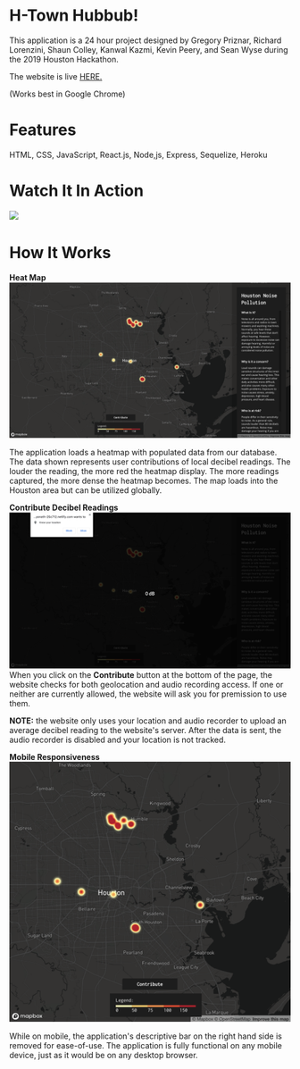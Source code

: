 # H-Town Hubbub!
This application is a 24 hour project designed by Gregory Priznar, Richard Lorenzini, Shaun Colley, Kanwal Kazmi, Kevin Peery, and Sean Wyse during the 2019 Houston Hackathon.
<p>The website is live <a href="https://optimistic-yonath-25c712.netlify.com/">HERE.</a> </p>
<p>(Works best in Google Chrome)</p>

# Features
HTML, CSS, JavaScript, React.js, Node,js, Express, Sequelize, Heroku


# Watch It In Action
<img src="decibel.gif"/>


# How It Works
**Heat Map**
<img src="hackathonmain.png"/>
<p>The application loads a heatmap with populated data from our database. The data shown represents user contributions of local decibel readings. The louder the reading, the more red the heatmap display. The more readings captured, the more dense the heatmap becomes. The map loads into the Houston area but can be utilized globally.</p>


**Contribute Decibel Readings**
<img src="permissions.png"/>
When you click on the **Contribute** button at the bottom of the page, the website checks for both geolocation and audio recording access. If one or neither are currently allowed, the website will ask you for premission to use them.

**NOTE:** the website only uses your location and audio recorder to upload an average decibel reading to the website's server. After the data is sent, the audio recorder is disabled and your location is not tracked.

**Mobile Responsiveness**
<img src="mobile.png"/>

While on mobile, the application's descriptive bar on the right hand side is removed for ease-of-use. The application is fully functional on any mobile device, just as it would be on any desktop browser.
